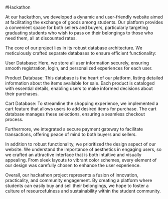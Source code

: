 #Hackathon  



At our hackathon, we developed a dynamic and user-friendly website aimed at facilitating the exchange of goods among students. Our platform provides a convenient space for both sellers and buyers, particularly targeting graduating students who wish to pass on their belongings to those who need them, all at discounted rates.

The core of our project lies in its robust database architecture. We meticulously crafted separate databases to ensure efficient functionality:

User Database: Here, we store all user information securely, ensuring smooth registration, login, and personalized experiences for each user.

Product Database: This database is the heart of our platform, listing detailed information about the items available for sale. Each product is cataloged with essential details, enabling users to make informed decisions about their purchases.

Cart Database: To streamline the shopping experience, we implemented a cart feature that allows users to add desired items for purchase. The cart database manages these selections, ensuring a seamless checkout process.

Furthermore, we integrated a secure payment gateway to facilitate transactions, offering peace of mind to both buyers and sellers.

In addition to robust functionality, we prioritized the design aspect of our website. We understand the importance of aesthetics in engaging users, so we crafted an attractive interface that is both intuitive and visually appealing. From sleek layouts to vibrant color schemes, every element of our design was carefully chosen to enhance the user experience.

Overall, our hackathon project represents a fusion of innovation, practicality, and community engagement. By creating a platform where students can easily buy and sell their belongings, we hope to foster a culture of resourcefulness and sustainability within the student community.

 
